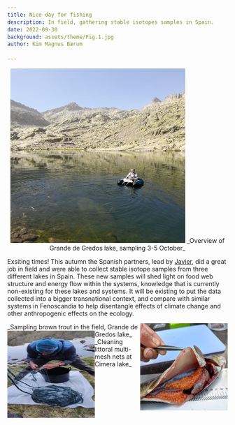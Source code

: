 ```yaml
---
title: Nice day for fishing
description: In field, gathering stable isotopes samples in Spain.  
date: 2022-09-30
background: assets/theme/Fig.1.jpg
author: Kim Magnus Bærum

---
```

<p align="center">
<img src="https://github.com/kimmagnusb/FreshRestore/blob/main/assets/theme/Fig.4.jpg?raw=true" width="400" height="400">
_Overview of Grande de Gredos lake, sampling 3-5 October_
</p>

Exsiting times! This autumn the Spanish partners, lead by [Javier](https://kimmagnusb.github.io/FreshRestore/team/#Javier+S%C3%A1nchez+Hern%C3%A1ndez), did a great job in field and were able to collect stable isotope samples from three different lakes in Spain.
These new samples will shed light on food web structure and energy flow within the systems, knowledge that is currently non-existing for these lakes and systems. It will be existing to put the data collected into a bigger transnational context, and compare with similar systems in Fenoscandia to help disentangle effects of climate change and other anthropogenic effects on the ecology.

<img align="right" src="https://github.com/kimmagnusb/FreshRestore/blob/main/assets/theme/Fig.5.jpg?raw=true" width="200" height="200">
_Sampling brown trout in the field, Grande de Gredos lake_

<img align="left" src="https://github.com/kimmagnusb/FreshRestore/blob/main/assets/theme/Fig.9.jpg?raw=true" width="200" height="200">
_Cleaning littoral multi-mesh nets at Cimera lake_
